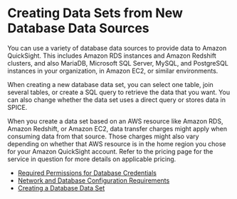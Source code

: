 # Creating Data Sets from New Database Data Sources<a name="creating-database-data-sets"></a>

You can use a variety of database data sources to provide data to Amazon QuickSight\. This includes Amazon RDS instances and Amazon Redshift clusters, and also MariaDB, Microsoft SQL Server, MySQL, and PostgreSQL instances in your organization, in Amazon EC2, or similar environments\.

When creating a new database data set, you can select one table, join several tables, or create a SQL query to retrieve the data that you want\. You can also change whether the data set uses a direct query or stores data in SPICE\.

When you create a data set based on an AWS resource like Amazon RDS, Amazon Redshift, or Amazon EC2, data transfer charges might apply when consuming data from that source\. Those charges might also vary depending on whether that AWS resource is in the home region you chose for your Amazon QuickSight account\. Refer to the pricing page for the service in question for more details on applicable pricing\.


+ [Required Permissions for Database Credentials](required-permissions.md)
+ [Network and Database Configuration Requirements](configure-access.md)
+ [Creating a Database Data Set](create-a-database-data-set.md)